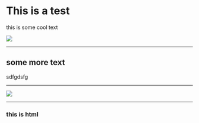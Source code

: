 

# This is a test
this is some cool text

![](casey-horner-487085-unsplash.jpg)

---

## some more text
sdfgdsfg

---

![](wil-stewart-18242-unsplash.jpg)

---

<h3>this is html</h3>


